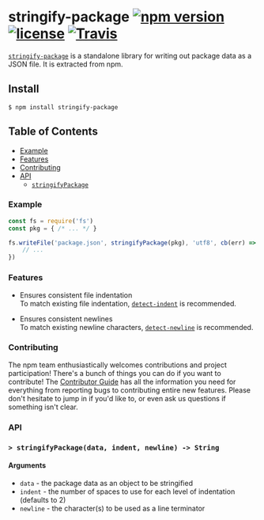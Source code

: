 # stringify-package [![npm version](https://img.shields.io/npm/v/stringify-package.svg)](https://npm.im/stringify-package) [![license](https://img.shields.io/npm/l/stringify-package.svg)](https://npm.im/stringify-package) [![Travis](https://img.shields.io/travis/npm/stringify-package/latest.svg)](https://travis-ci.org/npm/stringify-package)

[`stringify-package`](https://github.com/npm/stringify-package) is a standalone
library for writing out package data as a JSON file. It is extracted from npm.

## Install

`$ npm install stringify-package`

## Table of Contents

* [Example](#example)
* [Features](#features)
* [Contributing](#contributing)
* [API](#api)
  * [`stringifyPackage`](#stringifypackage)

### Example

```javascript
const fs = require('fs')
const pkg = { /* ... */ }

fs.writeFile('package.json', stringifyPackage(pkg), 'utf8', cb(err) => {
    // ...
})
```

### Features

* Ensures consistent file indentation  
  To match existing file indentation,
  [`detect-indent`](https://npm.im/detect-indent) is recommended.

* Ensures consistent newlines  
  To match existing newline characters,
  [`detect-newline`](https://npm.im/detect-newline) is recommended.

### Contributing

The npm team enthusiastically welcomes contributions and project participation!
There's a bunch of things you can do if you want to contribute! The [Contributor
Guide](CONTRIBUTING.md) has all the information you need for everything from
reporting bugs to contributing entire new features. Please don't hesitate to
jump in if you'd like to, or even ask us questions if something isn't clear.

### API

### <a name="stringifypackage"></a> `> stringifyPackage(data, indent, newline) -> String`

#### Arguments

* `data` - the package data as an object to be stringified
* `indent` - the number of spaces to use for each level of indentation (defaults to 2)
* `newline` - the character(s) to be used as a line terminator

